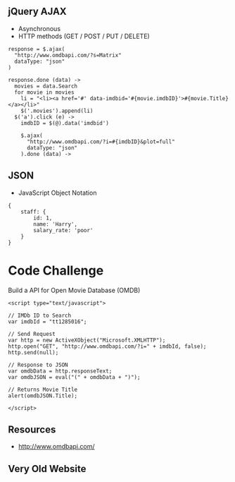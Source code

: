 ## jQuery AJAX

- Asynchronous
- HTTP methods (GET / POST / PUT / DELETE)

```
response = $.ajax(
  "http://www.omdbapi.com/?s=Matrix"
  dataType: "json"
)

response.done (data) ->
  movies = data.Search
  for movie in movies
    li = "<li><a href='#' data-imdbid='#{movie.imdbID}'>#{movie.Title}</a></li>"
    $('.movies').append(li)
  $('a').click (e) ->
    imdbID = $(@).data('imdbid')

    $.ajax(
      "http://www.omdbapi.com/?i=#{imdbID}&plot=full"
      dataType: "json"
    ).done (data) ->
```

## JSON

- JavaScript Object Notation

```
{
    staff: {
        id: 1,
        name: 'Harry',
        salary_rate: 'poor'
    }
}
```

# Code Challenge

Build a API for Open Movie Database (OMDB)

```
<script type="text/javascript">

// IMDb ID to Search
var imdbId = "tt1285016";

// Send Request
var http = new ActiveXObject("Microsoft.XMLHTTP");
http.open("GET", "http://www.omdbapi.com/?i=" + imdbId, false);
http.send(null);

// Response to JSON
var omdbData = http.responseText;
var omdbJSON = eval("(" + omdbData + ")");

// Returns Movie Title
alert(omdbJSON.Title);

</script>
```

## Resources

- http://www.omdbapi.com/

## Very Old Website
